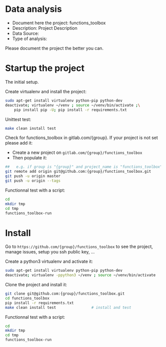 # Data analysis
- Document here the project: functions_toolbox
- Description: Project Description
- Data Source:
- Type of analysis:

Please document the project the better you can.

# Startup the project

The initial setup.

Create virtualenv and install the project:
```bash
sudo apt-get install virtualenv python-pip python-dev
deactivate; virtualenv ~/venv ; source ~/venv/bin/activate ;\
    pip install pip -U; pip install -r requirements.txt
```

Unittest test:
```bash
make clean install test
```

Check for functions_toolbox in gitlab.com/{group}.
If your project is not set please add it:

- Create a new project on `gitlab.com/{group}/functions_toolbox`
- Then populate it:

```bash
##   e.g. if group is "{group}" and project_name is "functions_toolbox"
git remote add origin git@github.com:{group}/functions_toolbox.git
git push -u origin master
git push -u origin --tags
```

Functionnal test with a script:

```bash
cd
mkdir tmp
cd tmp
functions_toolbox-run
```

# Install

Go to `https://github.com/{group}/functions_toolbox` to see the project, manage issues,
setup you ssh public key, ...

Create a python3 virtualenv and activate it:

```bash
sudo apt-get install virtualenv python-pip python-dev
deactivate; virtualenv -ppython3 ~/venv ; source ~/venv/bin/activate
```

Clone the project and install it:

```bash
git clone git@github.com:{group}/functions_toolbox.git
cd functions_toolbox
pip install -r requirements.txt
make clean install test                # install and test
```
Functionnal test with a script:

```bash
cd
mkdir tmp
cd tmp
functions_toolbox-run
```
